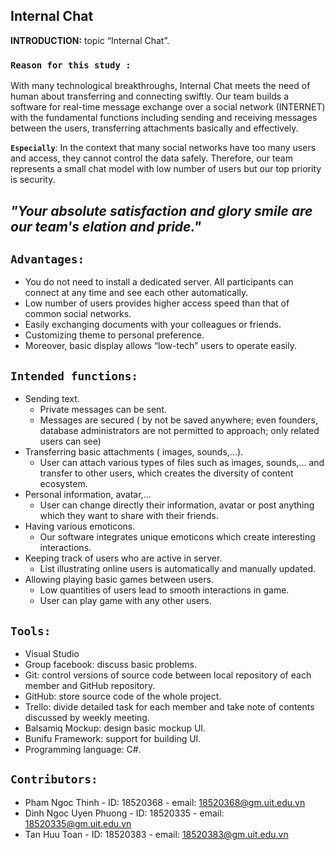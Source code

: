 ## Internal Chat<br>

**INTRODUCTION:**  topic “Internal Chat”.<br>

### `Reason for this study :`
With many technological breakthroughs, Internal Chat meets the need of human about transferring and connecting swiftly. Our team builds a software for real-time message exchange over a social network (INTERNET) with the fundamental functions including sending and receiving messages between the users, transferring attachments basically and effectively.<br>

**`Especially`**:  In the context that many social networks have too many users and access, they cannot control the data safely. Therefore, our team represents a small chat model with low number of users but our top priority is security.

## *"Your absolute satisfaction and glory smile are our team's elation and pride."*

## `Advantages:`
 * You do not need to install a dedicated server. All participants can connect at any time and see each other automatically.
 * Low number of users provides higher access speed than that of common social networks.
 * Easily exchanging documents with your colleagues or friends.
 * Customizing theme to personal preference.
 * Moreover, basic display allows “low-tech” users to operate easily.
 
 ## `Intended functions:`
  * Sending text.
     + Private messages can be sent.
     + Messages are secured ( by not be saved anywhere; even founders, database administrators are not permitted to approach; only related users can see)
  * Transferring basic attachments ( images, sounds,...).
     + User can attach various types of files such as images, sounds,... and transfer to other users, which creates the diversity of content ecosystem.
  * Personal information, avatar,...
     + User can change directly their information, avatar or post anything which they want to share with their friends.
  * Having various emoticons.
     + Our software integrates unique emoticons which create interesting interactions.
  * Keeping track of users who are active in server.
     + List illustrating online users is automatically and manually updated. 
  * Allowing playing basic games between users.
     + Low quantities of users lead to smooth interactions in game.
     + User can play game with any other users.
     
  ## `Tools:`
   * Visual Studio
   * Group facebook: discuss basic problems.
   * Git: control versions of source code between local repository of each member and GitHub repository.
   * GitHub: store source code of the whole project.
   * Trello: divide detailed task for each member and take note of contents discussed by weekly meeting.
   * Balsamiq Mockup: design basic mockup UI.
   * Bunifu Framework: support for building UI.
   * Programming language: C#.
  
  ## `Contributors:`
   * Pham Ngoc Thinh - ID: 18520368 - email: 18520368@gm.uit.edu.vn
   * Dinh Ngoc Uyen Phuong - ID: 18520335 - email: 18520335@gm.uit.edu.vn
   * Tan Huu Toan - ID: 18520383 - email: 18520383@gm.uit.edu.vn
